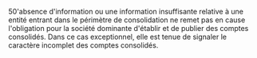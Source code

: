 50'absence d'information ou une information insuffisante relative à une entité entrant dans le périmètre de
consolidation ne remet pas en cause l'obligation pour la société dominante d'établir et de publier des comptes
consolidés. Dans ce cas exceptionnel, elle est tenue de signaler le caractère incomplet des comptes consolidés.